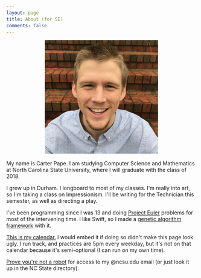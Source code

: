```yaml
---
layout: page
title: About (for SE)
comments: false
---
```


<center><img src="/images/in-post/self.jpg" width="300"/></center>

My name is Carter Pape. I am studying Computer Science and Mathematics at North Carolina State University, where I will graduate with the class of 2018.

I grew up in Durham. I longboard to most of my classes. I'm really into art, so I'm taking a class on Impressionism. I'll be writing for the Technician this semester, as well as directing a play.

I've been programming since I was 13 and doing [Project Euler](https://projecteuler.net/progress=CarterPape) problems for most of the intervening time. I like Swift, so I made a [genetic algorithm framework](https://github.com/CarterPape/Basic-binary-genetic-optimization) with it.

[This is my calendar.](https://calendar.google.com/calendar/embed?src=crpape%40ncsu.edu&ctz=America/New_York) I would embed it if doing so didn't make this page look ugly. I run track, and practices are 5pm every weekday, but it's not on that calendar because it's semi-optional (I can run on my own time).

<a href="http://www.google.com/recaptcha/mailhide/d?k=01FJYkDhRs7HI7eyuzhYQDMQ==&amp;c=R5MRhui7_yOhyrS6w0tyFA==" onclick="window.open('http://www.google.com/recaptcha/mailhide/d?k\x3d01FJYkDhRs7HI7eyuzhYQDMQ\x3d\x3d\x26c\x3dR5MRhui7_yOhyrS6w0tyFA\x3d\x3d', '', 'toolbar=0,scrollbars=0,location=0,statusbar=0,menubar=0,resizable=0,width=500,height=300'); return false;" title="Reveal this e-mail address">Prove you're not a robot</a> for access to my @ncsu.edu email (or just look it up in the NC State directory).